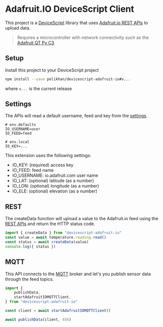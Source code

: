 # Adafruit.IO DeviceScript Client

This project is a [DeviceScript](https://microsoft.github.io/devicescript/) library that uses [Adafruit.io REST APIs](https://io.adafruit.com/api/docs/#create-data) to upload data.

> Requires a microcontroller with network connectivity such as the [Adafruit QT Py C3](https://microsoft.github.io/devicescript/devices/esp32/adafruit-qt-py-c3).

## Setup

Install this project to your DeviceScript project

```bash
npm install --save pelikhan/devicescript-adafruit-io#v...
```

where `v...` is the current release

## Settings

The APIs will read a default username, feed and key from the [settings](https://microsoft.github.io/devicescript/developer/settings).

```.env
# env.defaults
IO_USERNAME=user
IO_FEED=feed
```

```.env
# env.local
IO_KEY=...
```

This extension uses the following settings:

-   IO_KEY: (required) access key
-   IO_FEED: feed name
-   IO_USERNAME: io.adafruit.com user name
-   IO_LAT: (optional) latitude (as a number)
-   IO_LON: (optional) longitude (as a number)
-   IO_ELE: (optional) elevation (as a number)

## REST

The createData function will upload a value to the Adafruit.io feed using the [REST APIs](https://io.adafruit.com/api/docs/#create-data) and return the HTTP status code.

```ts
import { createData } from "devicescript-adafruit-io"
const value = await temperature.reading.read()
const status = await createData(value)
console.log({ status })
```

## MQTT

This API connects to the [MQTT](https://io.adafruit.com/api/docs/mqtt.html#adafruit-io-mqtt-api)
broker and let's you publish sensor data through the feed topics.

```ts
import {
    publishData,
    startAdafruitIOMQTTClient,
} from "devicescript-adafruit-io"

const client = await startAdafruitIOMQTTClient()

await publishData(client, 456)
```
